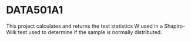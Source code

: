 # DATA501A1
This project calculates and returns the test statistics W used in a Shapiro-Wilk test used to determine if the sample is normally distributed.
